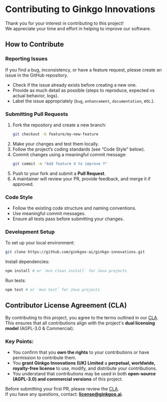 # Contributing to Ginkgo Innovations

Thank you for your interest in contributing to this project!  
We appreciate your time and effort in helping to improve our software.

## How to Contribute

### Reporting Issues
If you find a bug, inconsistency, or have a feature request, please create an issue in the GitHub repository.

- Check if the issue already exists before creating a new one.
- Provide as much detail as possible (steps to reproduce, expected vs actual behavior, logs).
- Label the issue appropriately (`bug`, `enhancement`, `documentation`, etc.).

### Submitting Pull Requests
1. Fork the repository and create a new branch:
   ```sh
   git checkout -b feature/my-new-feature
   ```
2. Make your changes and test them locally.
3. Follow the project’s coding standards (see “Code Style” below).
4. Commit changes using a meaningful commit message:
   ```sh
   git commit -m "Add feature X to improve Y"
   ```
5. Push to your fork and submit a **Pull Request**.
6. A maintainer will review your PR, provide feedback, and merge it if approved.

### Code Style
- Follow the existing code structure and naming conventions.
- Use meaningful commit messages.
- Ensure all tests pass before submitting your changes.

### Development Setup
To set up your local environment:
```sh
git clone https://github.com/ginkgoo-ai/ginkgo-innovations.git
```
Install dependencies:
```sh
npm install # or `mvn clean install` for Java projects
```
Run tests:
```sh
npm test # or `mvn test` for Java projects
```

## Contributor License Agreement (CLA)

By contributing to this project, you agree to the terms outlined in our [CLA](./CLA.md).  
This ensures that all contributions align with the project's **dual licensing model** (AGPL-3.0 & Commercial).

### Key Points:
- You confirm that you **own the rights** to your contributions or have permission to contribute them.
- You **grant Ginkgo Innovations (UK) Limited** a **perpetual, worldwide, royalty-free license** to use, modify, and distribute your contributions.
- You understand that contributions may be used in both **open-source (AGPL-3.0) and commercial versions** of this project.

Before submitting your first PR, please review the [CLA](./CLA.md).  
If you have any questions, contact: **[license@ginkgoo.ai](mailto:license@ginkgoo.ai)**.